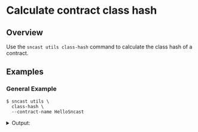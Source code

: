 # Calculate contract class hash

## Overview
Use the `sncast utils class-hash` command to calculate the class hash of a contract.

## Examples

### General Example

```shell
$ sncast utils \
  class-hash \
  --contract-name HelloSncast
```

<details>
<summary>Output:</summary>

```shell
Class Hash: 0x0[..]
```
</details>
<br>